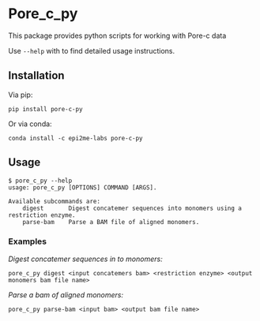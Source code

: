 # Pore_c_py
This package provides python scripts for working with Pore-c data

Use `--help` with to find detailed usage instructions.

## Installation
Via pip:
```
pip install pore-c-py
```
Or via conda:
```
conda install -c epi2me-labs pore-c-py
```

## Usage

```
$ pore_c_py --help
usage: pore_c_py [OPTIONS] COMMAND [ARGS].

Available subcommands are:
    digest       Digest concatemer sequences into monomers using a restriction enzyme.      
    parse-bam    Parse a BAM file of aligned monomers.
```

### Examples

*Digest concatemer sequences in to monomers:*
```
pore_c_py digest <input concatemers bam> <restriction enzyme> <output monomers bam file name>
```

*Parse a bam of aligned monomers:*
```
pore_c_py parse-bam <input bam> <output bam file name>
```

